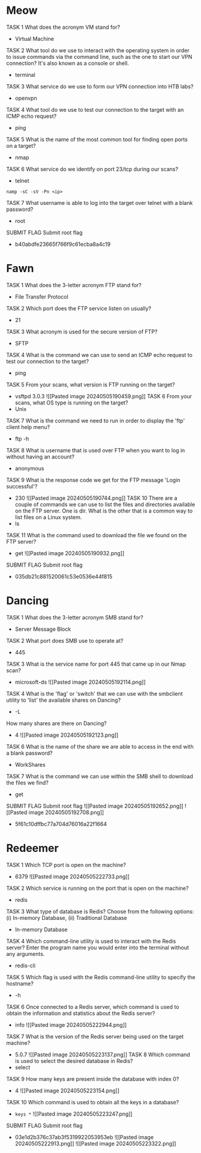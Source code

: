 # Meow
TASK 1
What does the acronym VM stand for?
- Virtual Machine

TASK 2
What tool do we use to interact with the operating system in order to issue commands via the command line, such as the one to start our VPN connection? It's also known as a console or shell.
- terminal

TASK 3
What service do we use to form our VPN connection into HTB labs?
- openvpn

TASK 4
What tool do we use to test our connection to the target with an ICMP echo request?
- ping

TASK 5
What is the name of the most common tool for finding open ports on a target?
- nmap

TASK 6
What service do we identify on port 23/tcp during our scans?
- telnet
```pug
namp -sC -sV -Pn <ip>
```

TASK 7
What username is able to log into the target over telnet with a blank password?
- root

SUBMIT FLAG
Submit root flag
- b40abdfe23665f766f9c61ecba8a4c19

# Fawn
TASK 1
What does the 3-letter acronym FTP stand for?
- File Transfer Protocol

TASK 2
Which port does the FTP service listen on usually?
- 21

TASK 3
What acronym is used for the secure version of FTP?
- SFTP

TASK 4
What is the command we can use to send an ICMP echo request to test our connection to the target?
- ping

TASK 5
From your scans, what version is FTP running on the target?
- vsftpd 3.0.3
![[Pasted image 20240505190459.png]]
TASK 6
From your scans, what OS type is running on the target?
- Unix

TASK 7
What is the command we need to run in order to display the 'ftp' client help menu?
- ftp -h

TASK 8
What is username that is used over FTP when you want to log in without having an account?
- anonymous

TASK 9
What is the response code we get for the FTP message 'Login successful'?
- 230
![[Pasted image 20240505190744.png]]
TASK 10
There are a couple of commands we can use to list the files and directories available on the FTP server. One is dir. What is the other that is a common way to list files on a Linux system.
- ls

TASK 11
What is the command used to download the file we found on the FTP server?
- get
![[Pasted image 20240505190932.png]]

SUBMIT FLAG
Submit root flag
- 035db21c881520061c53e0536e44f815

# Dancing
TASK 1
What does the 3-letter acronym SMB stand for?
- Server Message Block

TASK 2
What port does SMB use to operate at?
- 445

TASK 3
What is the service name for port 445 that came up in our Nmap scan?
- microsoft-ds
![[Pasted image 20240505192114.png]]

TASK 4
What is the 'flag' or 'switch' that we can use with the smbclient utility to 'list' the available shares on Dancing?
- -L

How many shares are there on Dancing?
- 4
![[Pasted image 20240505192123.png]]

TASK 6
What is the name of the share we are able to access in the end with a blank password?
- WorkShares

TASK 7
What is the command we can use within the SMB shell to download the files we find?
- get

SUBMIT FLAG
Submit root flag
![[Pasted image 20240505192652.png]]
![[Pasted image 20240505192708.png]]
- 5f61c10dffbc77a704d76016a22f1664


# Redeemer
TASK 1
Which TCP port is open on the machine?
- 6379
![[Pasted image 20240505222733.png]]

TASK 2
Which service is running on the port that is open on the machine?
- redis

TASK 3
What type of database is Redis? Choose from the following options: (i) In-memory Database, (ii) Traditional Database
- In-memory Database

TASK 4
Which command-line utility is used to interact with the Redis server? Enter the program name you would enter into the terminal without any arguments.
- redis-cli

TASK 5
Which flag is used with the Redis command-line utility to specify the hostname?
- -h

TASK 6
Once connected to a Redis server, which command is used to obtain the information and statistics about the Redis server?
- info
![[Pasted image 20240505222944.png]]

TASK 7
What is the version of the Redis server being used on the target machine?
- 5.0.7
![[Pasted image 20240505223137.png]]
TASK 8
Which command is used to select the desired database in Redis?
- select

TASK 9
How many keys are present inside the database with index 0?
- 4
![[Pasted image 20240505223154.png]]

TASK 10
Which command is used to obtain all the keys in a database?
- `keys *`
![[Pasted image 20240505223247.png]]

SUBMIT FLAG
Submit root flag
- 03e1d2b376c37ab3f5319922053953eb
![[Pasted image 20240505222913.png]]
![[Pasted image 20240505223322.png]]